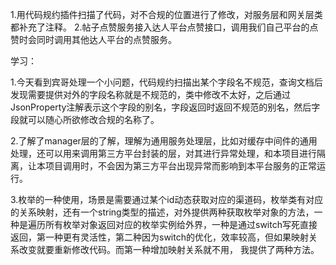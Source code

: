 1.用代码规约插件扫描了代码，对不合规的位置进行了修改，对服务层和网关层类都补充了注释。
2.帖子点赞服务接入达人平台点赞接口，调用我们自己平台的点赞时会同时调用其他达人平台的点赞服务。











学习：

1.今天看到宾哥处理一个小问题，代码规约扫描出某个字段名不规范，查询文档后发现需要提供对外的字段名称就是不规范的，类中修改不太好，之后通过JsonProperty注解表示这个字段的别名，字段返回时返回不规范的别名，然后字段就可以随心所欲修改合规的名称了。

2.了解了manager层的了解，理解为通用服务处理层，比如对缓存中间件的通用处理，还可以用来调用第三方平台封装的层，对其进行异常处理，和本项目进行隔离，让本项目调用时，不会因为第三方平台出现异常而影响到本平台服务的正常运行。

3.枚举的一种使用，场景是需要通过某个id动态获取对应的渠道码，枚举类有对应的关系映射，还有一个string类型的描述，对外提供两种获取枚举对象的方法，一种是遍历所有枚举对象返回对应的枚举实例给外界，一种是通过switch写死直接返回，第一种更有灵活性，第二种因为switch的优化，效率较高，但如果映射关系改变就要重新修改代码。而第一种增加映射关系就不用， 我提供了两种方法。

